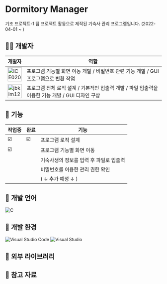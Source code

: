 # Dormitory Manager

기초 프로젝트-1 팀 프로젝트 활동으로 제작된 기숙사 관리 프로그램입니다. (2022-04-01 ~ )

## 🧙‍♂️ 개발자

| 개발자 | 역할 |
| ----- | ----------- |
| <a href="https://github.com/ICE0208"><img src="https://avatars.githubusercontent.com/u/46257328?v=4" title="ICE0208" width="45" height="45"></a> | 프로그램 기능별 화면 이동 개발 / 비밀번호 관련 기능 개발 / GUI 프로그램으로 변환 작업 |
| <a href="https://github.com/jbkim1218"><img src="https://avatars.githubusercontent.com/u/84824637?v=4" title="jbkim1218" width="45" height="45"></a> | 프로그램 전체 로직 설계 / 기본적인 입출력 개발 / 파일 입출력을 이용한 기능 개발 / GUI 디자인 구상 |



## 🛒 기능

| 작업중 | 완료 | 기능 |
| -- | -- |----------- |
| ☑️ | ☑️ | 프로그램 로직 설계 |
| ☑️ |  | 프로그램 기능별 화면 이동 |
|  |  | 기숙사생의 정보를 입력 후 파일로 입출력 |
|  |  | 비밀번호를 이용한 관리 권한 확인 |
|   |   | ( ↓ 추가 예정 ↓ ) |

## 🎨 개발 언어
![C](https://img.shields.io/badge/c-%2300599C.svg?style=for-the-badge&logo=c&logoColor=white)

## 🎪 개발 환경
![Visual Studio Code](https://img.shields.io/badge/Visual%20Studio%20Code-0078d7.svg?style=for-the-badge&logo=visual-studio-code&logoColor=white)
![Visual Studio](https://img.shields.io/badge/Visual%20Studio-5C2D91.svg?style=for-the-badge&logo=visual-studio&logoColor=white)

## 📲 외부 라이브러리

## 📄 참고 자료